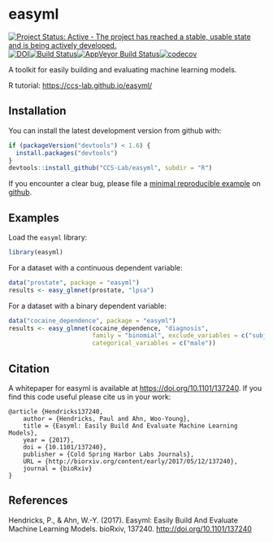 
<!-- README.md is generated from README.Rmd. Please edit that file -->
easyml
======

[![Project Status: Active - The project has reached a stable, usable state and is being actively developed.](http://www.repostatus.org/badges/latest/active.svg)](http://www.repostatus.org/#active)[![DOI](https://zenodo.org/badge/71721801.svg)](https://zenodo.org/badge/latestdoi/71721801)[![Build Status](https://travis-ci.org/CCS-Lab/easyml.svg?branch=master)](https://travis-ci.org/CCS-Lab/easyml)[![AppVeyor Build Status](https://ci.appveyor.com/api/projects/status/github/CCS-Lab/hBayesDM?branch=master&svg=true)](https://ci.appveyor.com/project/CCS-Lab/hBayesDM)[![codecov](https://codecov.io/gh/CCS-Lab/easyml/branch/master/graph/badge.svg)](https://codecov.io/gh/CCS-Lab/easyml)

A toolkit for easily building and evaluating machine learning models.

R tutorial: <https://ccs-lab.github.io/easyml/>

Installation
------------

You can install the latest development version from github with:

``` r
if (packageVersion("devtools") < 1.6) {
  install.packages("devtools")
}
devtools::install_github("CCS-Lab/easyml", subdir = "R")
```

If you encounter a clear bug, please file a [minimal reproducible example](http://stackoverflow.com/questions/5963269/how-to-make-a-great-r-reproducible-example) on [github](https://github.com/CCS-Lab/easyml/issues).

Examples
--------

Load the `easyml` library:

``` r
library(easyml)
```

For a dataset with a continuous dependent variable:

``` r
data("prostate", package = "easyml")
results <- easy_glmnet(prostate, "lpsa")
```

For a dataset with a binary dependent variable:

``` r
data("cocaine_dependence", package = "easyml")
results <- easy_glmnet(cocaine_dependence, "diagnosis", 
                       family = "binomial", exclude_variables = c("subject", "age"), 
                       categorical_variables = c("male"))
```

Citation
--------

A whitepaper for easyml is available at <https://doi.org/10.1101/137240>. If you find this code useful please cite us in your work:

    @article {Hendricks137240,
        author = {Hendricks, Paul and Ahn, Woo-Young},
        title = {Easyml: Easily Build And Evaluate Machine Learning Models},
        year = {2017},
        doi = {10.1101/137240},
        publisher = {Cold Spring Harbor Labs Journals},
        URL = {http://biorxiv.org/content/early/2017/05/12/137240},
        journal = {bioRxiv}
    }

References
----------

Hendricks, P., & Ahn, W.-Y. (2017). Easyml: Easily Build And Evaluate Machine Learning Models. bioRxiv, 137240. <http://doi.org/10.1101/137240>
